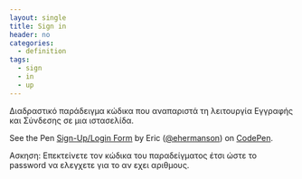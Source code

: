 ```yaml
---
layout: single
title: Sign in
header: no
categories:
  - definition
tags:
  - sign
  - in
  - up
---
```


Διαδραστικό παράδειγμα κώδικα που αναπαριστά τη λειτουργία Εγγραφής και Σύνδεσης σε μια ιστασελίδα.

<p data-height="265" data-theme-id="0" data-slug-hash="KwKWEv" data-default-tab="html, css, javascript, result" data-user="ehermanson" data-pen-title="Sign-Up/Login Form" class="codepen">See the Pen <a href="https://codepen.io/ehermanson/pen/KwKWEv/">Sign-Up/Login Form</a> by Eric (<a href="https://codepen.io/ehermanson">@ehermanson</a>) on <a href="https://codepen.io">CodePen</a>.</p>
<script async src="//assets.codepen.io/assets/embed/ei.js"></script>

Ασκηση: Επεκτείνετε τον κώδικα του παραδείγματος έτσι ώστε το password να ελεγχετε για το αν εχει αριθμους.
